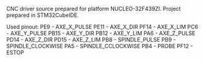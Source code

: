 CNC driver source prepared for platform NUCLEO-32F439ZI. Project prepared in STM32CubeIDE.

Used pinout:
PE9 - AXE_X_PULSE
PE11 - AXE_X_DIR
PF14 - AXE_X_LIM
PC6 - AXE_Y_PULSE
PB15 - AXE_Y_DIR
PB12 - AXE_Y_LIM
PA6 - AXE_Z_PULSE
PD14 - AXE_Z_DIR
PD15 - AXE_Z_LIM
PB8 - SPINDLE_PULSE
PB9 - SPINDLE_CLOCKWISE
PA5 - SPINDLE_CCLOCKWISE
PB4 - PROBE
PF12 - ESTOP
